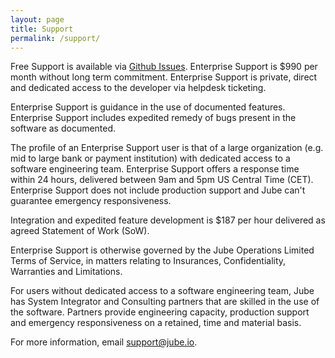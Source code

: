 ```yaml
---
layout: page
title: Support
permalink: /support/
---
```


Free Support is available via [Github Issues](https://github.com/jube-home/jube/issues). Enterprise Support is $990 per month without long term commitment. Enterprise Support is private, direct and dedicated access to the developer via helpdesk ticketing.

Enterprise Support is guidance in the use of documented features.  Enterprise Support includes expedited remedy of bugs present in the software as documented.

The profile of an Enterprise Support user is that of a large organization (e.g. mid to large bank or payment institution) with dedicated access to a software engineering team. Enterprise Support offers a response time within 24 hours, delivered between 9am and 5pm US Central Time (CET).  Enterprise Support does not include production support and Jube can't guarantee emergency responsiveness.

Integration and expedited feature development is $187 per hour delivered as agreed Statement of Work (SoW).

Enterprise Support is otherwise governed by the Jube Operations Limited Terms of Service, in matters relating to Insurances, Confidentiality, Warranties and Limitations.

For users without dedicated access to a software engineering team, Jube has System Integrator and Consulting partners that are skilled in the use of the software.  Partners provide engineering capacity, production support and emergency responsiveness on a retained, time and material basis.

For more information, email [support@jube.io](mailto:support@jube.io).